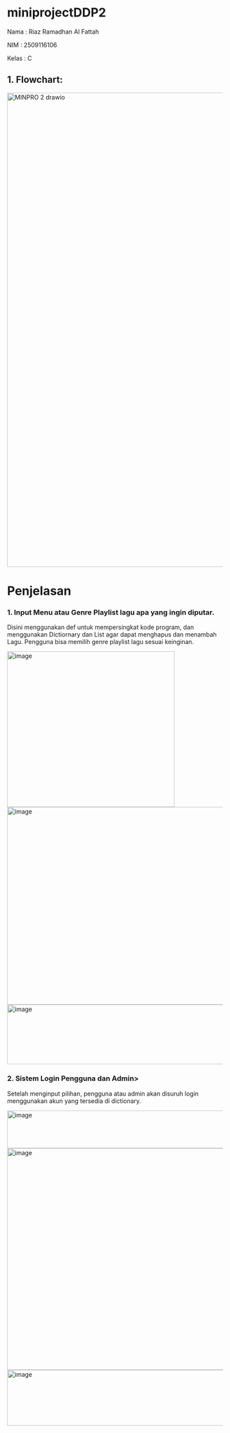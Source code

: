 # miniprojectDDP2

Nama : Riaz Ramadhan Al Fattah

NIM : 2509116106

Kelas : C

## 1. Flowchart:
<img width="2486" height="1106" alt="MINPRO 2 drawio" src="https://github.com/user-attachments/assets/d1377ef6-6493-4279-b2b2-84fa8f5b61c4" />

# Penjelasan

### 1. Input Menu atau Genre Playlist lagu apa yang ingin diputar.
Disini menggunakan def untuk mempersingkat kode program, dan menggunakan Dictiornary dan List agar dapat menghapus dan menambah Lagu.
Pengguna bisa memilih genre playlist lagu sesuai keinginan.

<img width="391" height="363" alt="image" src="https://github.com/user-attachments/assets/b2f35b94-00f9-4930-bb47-b842d56da1dc" />
<img width="711" height="461" alt="image" src="https://github.com/user-attachments/assets/2d981fae-179e-430a-ac3f-b0309f92cc95" />
<img width="586" height="139" alt="image" src="https://github.com/user-attachments/assets/535b1a57-7ed9-41db-b20f-ef973629226b" />

### 2. Sistem Login Pengguna dan Admin>
Setelah menginput pilihan, pengguna atau admin akan disuruh login menggunakan akun yang tersedia di dictionary.

<img width="606" height="88" alt="image" src="https://github.com/user-attachments/assets/911ce09c-6a0d-44ba-a0e7-e1ab9265b9e2" />
<img width="761" height="517" alt="image" src="https://github.com/user-attachments/assets/40d0733d-7ee6-44f9-bfda-d5252f75c449" />
<img width="817" height="130" alt="image" src="https://github.com/user-attachments/assets/cb696900-3e13-4a46-b75a-fdb121540887" />







